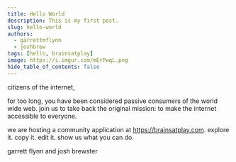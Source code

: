 ```yaml
---
title: Hello World
description: This is my first post.
slug: hello-world
authors:
  - garrettmflynn
  - joshbrew
tags: [hello, brainsatplay]
image: https://i.imgur.com/mErPwqL.png
hide_table_of_contents: false
---
```


citizens of the internet,

for too long, you have been considered passive consumers of the world wide web. join us to take back the original mission: to make the internet accessible to everyone.

we are hosting a community application at https://brainsatplay.com. explore it. copy it. edit it. show us what you can do. 

garrett flynn and josh brewster
